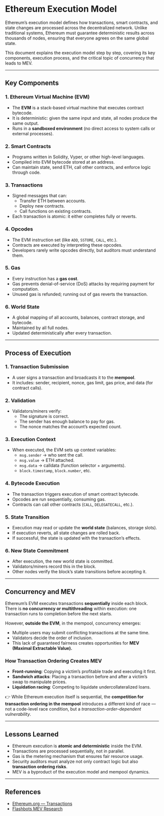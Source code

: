 # Ethereum Execution Model
Ethereum’s execution model defines how transactions, smart contracts, and state changes are processed across the decentralized network. Unlike traditional systems, Ethereum must guarantee deterministic results across thousands of nodes, ensuring that everyone agrees on the same global state.

This document explains the execution model step by step, covering its key components, execution process, and the critical topic of concurrency that leads to MEV.

---
## Key Components
### 1. Ethereum Virtual Machine (EVM)
- The **EVM** is a stack-based virtual machine that executes contract bytecode.  
- It is deterministic: given the same input and state, all nodes produce the same output.  
- Runs in a **sandboxed environment** (no direct access to system calls or external processes).

### 2. Smart Contracts
- Programs written in Solidity, Vyper, or other high-level languages.  
- Compiled into EVM bytecode stored at an address.  
- Can maintain state, send ETH, call other contracts, and enforce logic through code.

### 3. Transactions
- Signed messages that can:  
  - Transfer ETH between accounts.  
  - Deploy new contracts.  
  - Call functions on existing contracts.  
- Each transaction is atomic: it either completes fully or reverts.

### 4. Opcodes
- The EVM instruction set (like `ADD`, `SSTORE`, `CALL`, etc.).  
- Contracts are executed by interpreting these opcodes.  
- Developers rarely write opcodes directly, but auditors must understand them.

### 5. Gas
- Every instruction has a **gas cost**.  
- Gas prevents denial-of-service (DoS) attacks by requiring payment for computation.  
- Unused gas is refunded; running out of gas reverts the transaction.

### 6. World State
- A global mapping of all accounts, balances, contract storage, and bytecode.  
- Maintained by all full nodes.  
- Updated deterministically after every transaction.

---
## Process of Execution

### 1. Transaction Submission
- A user signs a transaction and broadcasts it to the **mempool**.  
- It includes: sender, recipient, nonce, gas limit, gas price, and data (for contract calls).  

### 2. Validation
- Validators/miners verify:  
  - The signature is correct.  
  - The sender has enough balance to pay for gas.  
  - The nonce matches the account’s expected count.  

### 3. Execution Context
- When executed, the EVM sets up context variables:  
  - `msg.sender` → who sent the call.  
  - `msg.value` → ETH attached.  
  - `msg.data` → calldata (function selector + arguments).  
  - `block.timestamp`, `block.number`, etc.  

### 4. Bytecode Execution
- The transaction triggers execution of smart contract bytecode.  
- Opcodes are run sequentially, consuming gas.  
- Contracts can call other contracts (`CALL`, `DELEGATECALL`, etc.).

### 5. State Transition
- Execution may read or update the **world state** (balances, storage slots).  
- If execution reverts, all state changes are rolled back.  
- If successful, the state is updated with the transaction’s effects.

### 6. New State Commitment
- After execution, the new world state is committed.  
- Validators/miners record this in the block.  
- Other nodes verify the block’s state transitions before accepting it.

---
## Concurrency and MEV
Ethereum’s EVM executes transactions **sequentially** inside each block. There is **no concurrency or multithreading** within execution: one transaction runs to completion before the next starts.

However, **outside the EVM**, in the mempool, concurrency emerges:
- Multiple users may submit conflicting transactions at the same time.  
- Validators decide the order of inclusion.  
- This lack of guaranteed fairness creates opportunities for **MEV (Maximal Extractable Value).**

### How Transaction Ordering Creates MEV
- **Front-running**: Copying a victim’s profitable trade and executing it first.  
- **Sandwich attacks**: Placing a transaction before and after a victim’s swap to manipulate prices.  
- **Liquidation racing**: Competing to liquidate undercollateralized loans.  

👉 While Ethereum execution itself is sequential, the **competition for transaction ordering in the mempool** introduces a different kind of race — not a code-level race condition, but a *transaction-order–dependent vulnerability*.

---
## Lessons Learned
- Ethereum execution is **atomic and deterministic** inside the EVM.  
- Transactions are processed sequentially, not in parallel.  
- Gas is the metering mechanism that ensures fair resource usage.  
- Security auditors must analyze not only contract logic but also **transaction ordering risks**.  
- MEV is a byproduct of the execution model and mempool dynamics.

---
## References
- [Ethereum.org — Transactions](https://ethereum.org/en/developers/docs/transactions/)  
- [Flashbots MEV Research](https://docs.flashbots.net/)  
